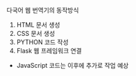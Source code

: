 다국어 웹 번역기의 동작방식

1. HTML 문서 생성
2. CSS 문서 생성
3. PYTHON 코드 작성
4. Flask 웹 프레임워크 연결

* JavaScript 코드는 이후에 추가로 작업 예상